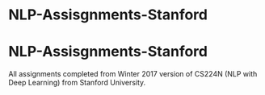 # NLP-Assisgnments-Stanford
# NLP-Assisgnments-Stanford

All assignments completed from Winter 2017 version of CS224N (NLP with Deep Learning) from Stanford University.
